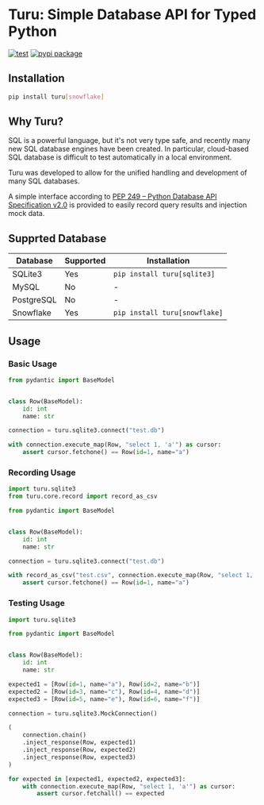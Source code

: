 # Turu: Simple Database API for Typed Python

[![test](https://github.com/yassun7010/turu-py/actions/workflows/test-suite.yml/badge.svg)](https://github.com/yassun7010/turu-py/actions)
[![pypi package](https://badge.fury.io/py/turu.svg)](https://pypi.org/project/turu)


## Installation

```bash
pip install turu[snowflake]
```

## Why Turu?
SQL is a powerful language, but it's not very type safe, and recently many new SQL database engines have been created.
In particular, cloud-based SQL database is difficult to test automatically in a local environment.

Turu was developed to allow for the unified handling and development of many SQL databases.

A simple interface according to [PEP 249 – Python Database API Specification v2.0](https://peps.python.org/pep-0249/)
is provided to easily record query results and injection mock data.

## Supprted Database

| Database   | Supported | Installation                 |
| ---------- | --------- | ---------------------------- |
| SQLite3    | Yes       | `pip install turu[sqlite3]`  |
| MySQL      | No        |  -                           |
| PostgreSQL | No        |  -                           |
| Snowflake  | Yes       | `pip install turu[snowflake]`|

## Usage

### Basic Usage

```python
from pydantic import BaseModel


class Row(BaseModel):
    id: int
    name: str

connection = turu.sqlite3.connect("test.db")

with connection.execute_map(Row, "select 1, 'a'") as cursor:
    assert cursor.fetchone() == Row(id=1, name="a")
```

### Recording Usage

```python
import turu.sqlite3
from turu.core.record import record_as_csv

from pydantic import BaseModel


class Row(BaseModel):
    id: int
    name: str

connection = turu.sqlite3.connect("test.db")

with record_as_csv("test.csv", connection.execute_map(Row, "select 1, 'a'")) as cursor:
    assert cursor.fetchone() == Row(id=1, name="a")
```

### Testing Usage

```python
import turu.sqlite3

from pydantic import BaseModel


class Row(BaseModel):
    id: int
    name: str

expected1 = [Row(id=1, name="a"), Row(id=2, name="b")]
expected2 = [Row(id=3, name="c"), Row(id=4, name="d")]
expected3 = [Row(id=5, name="e"), Row(id=6, name="f")]

connection = turu.sqlite3.MockConnection()

(
    connection.chain()
    .inject_response(Row, expected1)
    .inject_response(Row, expected2)
    .inject_response(Row, expected3)
)

for expected in [expected1, expected2, expected3]:
    with connection.execute_map(Row, "select 1, 'a'") as cursor:
        assert cursor.fetchall() == expected
```
